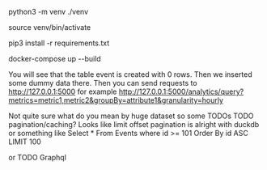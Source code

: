 
python3 -m venv ./venv

source venv/bin/activate

pip3 install -r requirements.txt


docker-compose up --build

You will see that the table event is created with 0 rows.
Then we inserted some dummy data there.
Then you can send requests to http://127.0.0.1:5000
for example http://127.0.0.1:5000/analytics/query?metrics=metric1,metric2&groupBy=attribute1&granularity=hourly


 Not quite sure what do you mean by huge dataset so some TODOs 
 TODO pagination/caching?
 Looks like limit offset pagination is alright with duckdb or something like
 Select * From Events where id >= 101 Order By id ASC LIMIT 100

 or
 TODO Graphql
 

